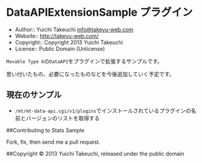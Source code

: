 DataAPIExtensionSample プラグイン
==================

* Author:: Yuichi Takeuchi <info@takeyu-web.com>
* Website:: http://takeyu-web.com/
* Copyright:: Copyright 2013 Yuichi Takeuchi
* License:: Public Domain (Unlicense)

`Movable Type 6`の`DataAPI`をプラグインで拡張するサンプルです。

思い付いたもの、必要になったものなどを今後追加していく予定です。


## 現在のサンプル

* `/mt/mt-data-api.cgi/v1/plugins`でインストールされているプラグインの名前とバージョンのリストを取得する


##Contributing to Stats Sample

Fork, fix, then send me a pull request.


##Copyright
© 2013 Yuichi Takeuchi, released under the public domain
